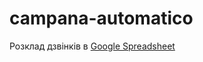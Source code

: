 # campana-automatico

Розклад дзвінків в [Google Spreadsheet](https://docs.google.com/spreadsheets/d/1LX25qDzaKKtRPmRFZ9h7ZoTu1UjYz7yCt85Wwz13dbk/edit#gid=0)
